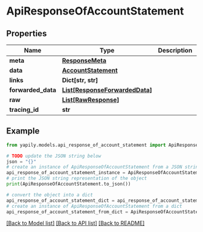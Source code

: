 # ApiResponseOfAccountStatement


## Properties

Name | Type | Description | Notes
------------ | ------------- | ------------- | -------------
**meta** | [**ResponseMeta**](ResponseMeta.md) |  | [optional] 
**data** | [**AccountStatement**](AccountStatement.md) |  | [optional] 
**links** | **Dict[str, str]** |  | [optional] 
**forwarded_data** | [**List[ResponseForwardedData]**](ResponseForwardedData.md) |  | [optional] 
**raw** | [**List[RawResponse]**](RawResponse.md) |  | [optional] 
**tracing_id** | **str** |  | [optional] 

## Example

```python
from yapily.models.api_response_of_account_statement import ApiResponseOfAccountStatement

# TODO update the JSON string below
json = "{}"
# create an instance of ApiResponseOfAccountStatement from a JSON string
api_response_of_account_statement_instance = ApiResponseOfAccountStatement.from_json(json)
# print the JSON string representation of the object
print(ApiResponseOfAccountStatement.to_json())

# convert the object into a dict
api_response_of_account_statement_dict = api_response_of_account_statement_instance.to_dict()
# create an instance of ApiResponseOfAccountStatement from a dict
api_response_of_account_statement_from_dict = ApiResponseOfAccountStatement.from_dict(api_response_of_account_statement_dict)
```
[[Back to Model list]](../README.md#documentation-for-models) [[Back to API list]](../README.md#documentation-for-api-endpoints) [[Back to README]](../README.md)


